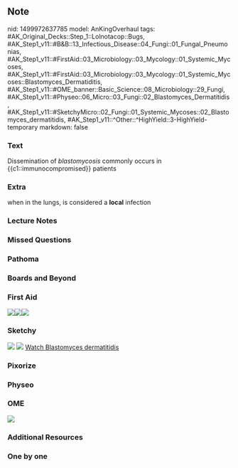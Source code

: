 ## Note
nid: 1499972637785
model: AnKingOverhaul
tags: #AK_Original_Decks::Step_1::Lolnotacop::Bugs, #AK_Step1_v11::#B&B::13_Infectious_Disease::04_Fungi::01_Fungal_Pneumonias, #AK_Step1_v11::#FirstAid::03_Microbiology::03_Mycology::01_Systemic_Mycoses, #AK_Step1_v11::#FirstAid::03_Microbiology::03_Mycology::01_Systemic_Mycoses::Blastomyces_Dermatiditis, #AK_Step1_v11::#OME_banner::Basic_Science::08_Microbiology::29_Fungi, #AK_Step1_v11::#Physeo::06_Micro::03_Fungi::02_Blastomyces_Dermatitidis, #AK_Step1_v11::#SketchyMicro::02_Fungi::01_Systemic_Mycoses::02_Blastomyces_dermatitidis, #AK_Step1_v11::^Other::^HighYield::3-HighYield-temporary
markdown: false

### Text
Dissemination of <i>blastomycosis</i> commonly occurs in
{{c1::immunocompromised}} patients

### Extra
when in the lungs, is considered a <b>local</b> infection

### Lecture Notes


### Missed Questions


### Pathoma


### Boards and Beyond


### First Aid
<img src="paste-387195596701699.jpg"><img src=
"paste-ebd39f1bce21394f5d5d56510c1c2cff897ecc8f.jpg"><img src=
"paste-539203079241731.jpg">

### Sketchy
<img src="paste-539160129568771.jpg"> <img src=
"paste-db118ae69199d346a217001eea0c2bf99fc25d95.png"> <a href=
"https://dashboard.sketchy.com/study/medical/courses/medical-microbiology/units/medical-microbiology-fungi/videos/medical-microbiology-fungi-systemic-mycoses-blastomyces-dermatitidis?utm_source=anki&utm_medium=partnership&utm_campaign=february_update&utm_content=medical">
Watch Blastomyces dermatitidis</a>

### Pixorize


### Physeo


### OME
<div class="ome-widget">
  <a href=
  "https://onlinemeded.org/spa/microbiology/fungi/acquire?ref=anki">
  <img src="_OME_AnkiFlashcards_Lesson_1.png"></a>
</div>

### Additional Resources


### One by one

